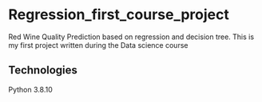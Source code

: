 # Regression_first_course_project

Red Wine Quality Prediction based on regression and decision tree.
This is my first project written during the Data science course

## Technologies
Python 3.8.10
